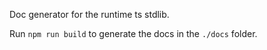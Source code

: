 Doc generator for the runtime ts stdlib.

Run `npm run build` to generate the docs in the `./docs` folder.